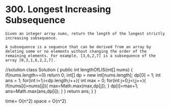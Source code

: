 # 300. Longest Increasing Subsequence
```PS
Given an integer array nums, return the length of the longest strictly increasing subsequence.

A subsequence is a sequence that can be derived from an array by deleting some or no elements without changing the order of the remaining elements. For example, [3,6,2,7] is a subsequence of the array [0,3,1,6,2,2,7].
```

//solution
class Solution {
    public int lengthOfLIS(int[] nums) {
        if(nums.length==0) return 0;
        int[] dp = new int[nums.length];
        dp[0] = 1;
        int ans = 1;
        for(int i=1;i<dp.length;i++){
            int max = 0;
            for(int j=0;j<i;j++){
                if(nums[i]>nums[j]){
                    max=Math.max(max,dp[j]);
                }
                dp[i]=max+1;
                ans=Math.max(ans,dp[i]);
            }
        }
        return ans;
    }
}

time= O(n^2)
space = O(n^2)